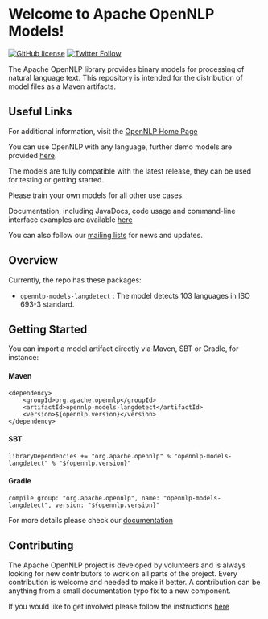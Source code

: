<!--
Licensed to the Apache Software Foundation (ASF) under one or more
contributor license agreements.  See the NOTICE file distributed with
this work for additional information regarding copyright ownership.
The ASF licenses this file to You under the Apache License, Version 2.0
(the "License"); you may not use this file except in compliance with
the License.  You may obtain a copy of the License at

    http://www.apache.org/licenses/LICENSE-2.0

Unless required by applicable law or agreed to in writing, software
distributed under the License is distributed on an "AS IS" BASIS,
WITHOUT WARRANTIES OR CONDITIONS OF ANY KIND, either express or implied.
See the License for the specific language governing permissions and
limitations under the License.
-->

Welcome to Apache OpenNLP Models!
===========

[![GitHub license](https://img.shields.io/badge/license-Apache%202-blue.svg)](https://raw.githubusercontent.com/apache/opennlp/main/LICENSE)
[![Twitter Follow](https://img.shields.io/twitter/follow/ApacheOpennlp.svg?style=social)](https://twitter.com/ApacheOpenNLP)

The Apache OpenNLP library provides binary models for processing of natural language text. 
This repository is intended for the distribution of model files as a Maven artifacts.

## Useful Links

For additional information, visit the [OpenNLP Home Page](http://opennlp.apache.org/)

You can use OpenNLP with any language, further demo models are provided [here](http://opennlp.sourceforge.net/models-1.5/).

The models are fully compatible with the latest release, they can be used for testing or getting started.

Please train your own models for all other use cases.

Documentation, including JavaDocs, code usage and command-line interface examples are available [here](http://opennlp.apache.org/docs/)

You can also follow our [mailing lists](http://opennlp.apache.org/mailing-lists.html) for news and updates.

## Overview

Currently, the repo has these packages:

* `opennlp-models-langdetect` : The model detects 103 languages in ISO 693-3 standard.

## Getting Started

You can import a model artifact directly via Maven, SBT or Gradle, for instance:

#### Maven

```
<dependency>
    <groupId>org.apache.opennlp</groupId>
    <artifactId>opennlp-models-langdetect</artifactId>
    <version>${opennlp.version}</version>
</dependency>
```

#### SBT

```
libraryDependencies += "org.apache.opennlp" % "opennlp-models-langdetect" % "${opennlp.version}"
```

#### Gradle

```
compile group: "org.apache.opennlp", name: "opennlp-models-langdetect", version: "${opennlp.version}"
```

For more details please check our [documentation](http://opennlp.apache.org/docs/)


## Contributing

The Apache OpenNLP project is developed by volunteers and is always looking for new contributors to work on all parts of the project. Every contribution is welcome and needed to make it better. A contribution can be anything from a small documentation typo fix to a new component.

If you would like to get involved please follow the instructions [here](https://github.com/apache/opennlp/blob/main/.github/CONTRIBUTING.md)

